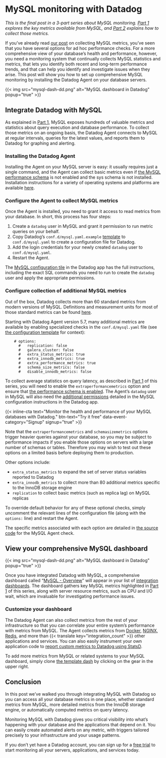 # MySQL monitoring with Datadog


*This is the final post in a 3-part series about MySQL monitoring. [Part 1](https://www.datadoghq.com/blog/monitoring-mysql-performance-metrics/) explores the key metrics available from MySQL, and [Part 2](https://www.datadoghq.com/blog/collecting-mysql-statistics-and-metrics/) explains how to collect those metrics.*

If you’ve already read [our post](https://www.datadoghq.com/blog/collecting-mysql-statistics-and-metrics/) on collecting MySQL metrics, you’ve seen that you have several options for ad hoc performance checks. For a more comprehensive view of your database’s health and performance, however, you need a monitoring system that continually collects MySQL statistics and metrics, that lets you identify both recent and long-term performance trends, and that can help you identify and investigate issues when they arise. This post will show you how to set up comprehensive MySQL monitoring by installing the Datadog Agent on your database servers.

{{< img src="mysql-dash-dd.png" alt="MySQL dashboard in Datadog" popup="true" >}}

Integrate Datadog with MySQL
----------------------------


As explained in [Part 1](https://www.datadoghq.com/blog/monitoring-mysql-performance-metrics/), MySQL exposes hundreds of valuable metrics and statistics about query execution and database performance. To collect those metrics on an ongoing basis, the Datadog Agent connects to MySQL at regular intervals, queries for the latest values, and reports them to Datadog for graphing and alerting.

### Installing the Datadog Agent


Installing the Agent on your MySQL server is easy: it usually requires just a single command, and the Agent can collect basic metrics even if [the MySQL performance schema](https://www.datadoghq.com/blog/collecting-mysql-statistics-and-metrics/#querying-the-performance-schema-and-sys-schema) is not enabled and the sys schema is not installed. Installation instructions for a variety of operating systems and platforms are available [here](https://app.datadoghq.com/account/settings#agent).

### Configure the Agent to collect MySQL metrics


Once the Agent is installed, you need to grant it access to read metrics from your database. In short, this process has four steps:


1. Create a `datadog` user in MySQL and grant it permission to run metric queries on your behalf.
2. Copy Datadog’s `conf.d/mysql.yaml.example` [template][config-template] to `conf.d/mysql.yaml` to create a configuration file for Datadog.
3. Add the login credentials for your newly created `datadog` user to `conf.d/mysql.yaml`.
4. Restart the Agent.

The [MySQL configuration tile](https://app.datadoghq.com/account/settings#integrations/mysql) in the Datadog app has the full instructions, including the exact SQL commands you need to run to create the `datadog` user and apply the appropriate permissions.

### Configure collection of additional MySQL metrics
Out of the box, Datadog collects more than 60 standard metrics from modern versions of MySQL. Definitions and measurement units for most of those standard metrics can be found [here](https://docs.datadoghq.com/integrations/mysql/#metrics).

Starting with Datadog Agent version 5.7, many additional metrics are available by enabling specialized checks in the `conf.d/mysql.yaml` file (see [the configuration template](https://github.com/DataDog/integrations-core/blob/master/mysql/datadog_checks/mysql/data/conf.yaml.example) for context):




        # options:
          #   replication: false
          #   galera_cluster: false
          #   extra_status_metrics: true
          #   extra_innodb_metrics: true
          #   extra_performance_metrics: true
          #   schema_size_metrics: false
          #   disable_innodb_metrics: false





To collect average statistics on query latency, as described in [Part 1](https://www.datadoghq.com/blog/monitoring-mysql-performance-metrics/#query-performance) of this series, you will need to enable the `extraperformancemetrics` option and ensure that [the performance schema is enabled](https://www.datadoghq.com/blog/collecting-mysql-statistics-and-metrics/#querying-the-performance-schema-and-sys-schema). The Agent’s `datadog` user in MySQL will also need the [additional permissions](https://app.datadoghq.com/account/settings#integrations/mysql) detailed in the MySQL configuration instructions in the Datadog app.

{{< inline-cta text="Monitor the health and performance of your MySQL databases with Datadog." btn-text="Try it free" data-event-category="Signup" signup="true" >}}

Note that the `extraperformancemetrics` and `schemasizemetrics` options trigger heavier queries against your database, so you may be subject to performance impacts if you enable those options on servers with a large number of schemas or tables. Therefore you may wish to test out these options on a limited basis before deploying them to production.

Other options include:



-   `extra_status_metrics` to expand the set of server status variables reported to Datadog
-   `extra_innodb_metrics` to collect more than 80 additional metrics specific to the InnoDB storage engine
-   `replication` to collect basic metrics (such as replica lag) on MySQL replicas



To override default behavior for any of these optional checks, simply uncomment the relevant lines of the configuration file (along with the `options:` line) and restart the Agent.

The specific metrics associated with each option are detailed in [the source code](https://github.com/DataDog/integrations-core/blob/master/mysql/datadog_checks/mysql/mysql.py) for the MySQL Agent check.

View your comprehensive MySQL dashboard
---------------------------------------


{{< img src="mysql-dash-dd.png" alt="MySQL dashboard in Datadog" popup="true" >}}

Once you have integrated Datadog with MySQL, a comprehensive dashboard called “[MySQL - Overview](https://app.datadoghq.com/dash/integration/mysql)” will appear in your list of [integration dashboards](https://app.datadoghq.com/dash/list). The dashboard gathers key MySQL metrics highlighted in [Part 1](https://www.datadoghq.com/blog/monitoring-mysql-performance-metrics/) of this series, along with server resource metrics, such as CPU and I/O wait, which are invaluable for investigating performance issues.

### Customize your dashboard


The Datadog Agent can also collect metrics from the rest of your infrastructure so that you can correlate your entire system’s performance with metrics from MySQL. The Agent collects metrics from [Docker](https://www.datadoghq.com/blog/the-docker-monitoring-problem/), [NGINX](https://www.datadoghq.com/blog/how-to-monitor-nginx/), [Redis](https://www.datadoghq.com/blog/how-to-monitor-redis-performance-metrics/), and more than {{< translate key="integration_count" >}} other applications and services. You can also easily instrument your own application code to [report custom metrics to Datadog using StatsD](https://www.datadoghq.com/blog/statsd/).

To add more metrics from MySQL or related systems to your MySQL dashboard, simply clone [the template dash](https://app.datadoghq.com/dash/integration/mysql) by clicking on the gear in the upper right.

Conclusion
----------


In this post we’ve walked you through integrating MySQL with Datadog so you can access all your database metrics in one place, whether standard metrics from MySQL, more detailed metrics from the InnoDB storage engine, or automatically computed metrics on query latency.

Monitoring MySQL with Datadog gives you critical visibility into what’s happening with your database and the applications that depend on it. You can easily create automated alerts on any metric, with triggers tailored precisely to your infrastructure and your usage patterns.

If you don’t yet have a Datadog account, you can sign up for a <a href="#" class="sign-up-trigger">free trial</a> to start monitoring all your servers, applications, and services today.

[config-template]: https://github.com/DataDog/integrations-core/blob/master/mysql/datadog_checks/mysql/data/conf.yaml.example
